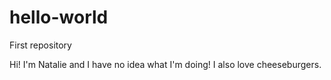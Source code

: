 # hello-world
First repository 

Hi! I'm Natalie and I have no idea what I'm doing! I also love cheeseburgers. 
